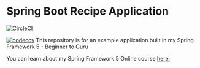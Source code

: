 # Spring Boot Recipe Application

[![CircleCI](https://circleci.com/gh/u-senanayake/spring5-mysql-recipe-app.svg?style=svg)](https://app.circleci.com/pipelines/github/u-senanayake/spring5-mysql-recipe-app)

[![codecov](https://codecov.io/gh/u-senanayake/spring5-mysql-recipe-app/branch/master/graph/badge.svg)](https://codecov.io/gh/u-senanayake/spring5-mysql-recipe-app)
This repository is for an example application built in my Spring Framework 5 - Beginner to Guru

You can learn about my Spring Framework 5 Online course [here.](http://courses.springframework.guru/p/spring-framework-5-begginer-to-guru/?product_id=363173)
